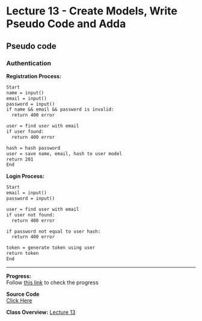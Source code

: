 # Lecture 13 - Create Models, Write Pseudo Code and Adda

## Pseudo code

### Authentication

**Registration Process:**

```txt
Start
name = input()
email = input()
password = input()
if name && email && password is invalid:
  return 400 error

user = find user with email
if user found:
  return 400 error

hash = hash password
user = save name, email, hash to user model
return 201
End
```

**Login Process:**

```txt
Start
email = input()
password = input()

user = find user with email
if user not found:
  return 400 error

if password not equal to user hash:
  return 400 error

token = generate token using user
return token
End
```

---

**Progress:**  
Follow [this link](https://thirsty-camelotia-a8e.notion.site/Attendance-System-8b5ccfe9b2384e84b904d6a85013170b) to check the progress

**Source Code**  
[Click Here](../../src/lecture-13/)

**Class Overview:**
[Lecture 13](../../class-overview/Lecture-13/README.md)
